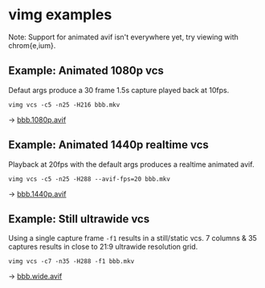 # vimg examples
Note: Support for animated avif isn't everywhere yet, try viewing with chrom{e,ium}.

## Example: Animated 1080p vcs
Defaut args produce a 30 frame 1.5s capture played back at 10fps.

```
vimg vcs -c5 -n25 -H216 bbb.mkv
```
-> [bbb.1080p.avif](bbb.1080p.avif)

## Example: Animated 1440p realtime vcs
Playback at 20fps with the default args produces a realtime animated avif.

```
vimg vcs -c5 -n25 -H288 --avif-fps=20 bbb.mkv
```

-> [bbb.1440p.avif](bbb.1440p.avif)

## Example: Still ultrawide vcs
Using a single capture frame `-f1` results in a still/static vcs. 
7 columns & 35 captures results in close to 21:9 ultrawide resolution grid.

```
vimg vcs -c7 -n35 -H288 -f1 bbb.mkv
```

-> [bbb.wide.avif](bbb.wide.avif)

